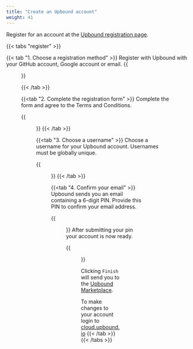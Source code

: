 ```yaml
---
title: "Create an Upbound account"
weight: 41
---
```


Register for an account at the [Upbound registration page](http://accounts.upbound.io/register).

{{< tabs "register" >}}

{{< tab "1. Choose a registration method" >}}
Register with Upbound with your GitHub account, Google account or email.
{{<figure src="/images/accounts/register/signup.png" alt="Choose to sign up with GitHub, Google or Email" height="500px" >}}

{{< /tab >}}

{{<tab "2. Complete the registration form" >}}
Complete the form and agree to the Terms and Conditions.

{{<figure src="/images/accounts/register/completed_form.png" alt="Upbound account creation registration form" height="500px" >}}
{{< /tab >}}

{{<tab "3. Choose a username" >}}
Choose a username for your Upbound account. Usernames must be globally unique.

{{<figure src="/images/accounts/register/choose_username.png" alt="Upbound create a username form" height="500px" >}}
{{< /tab >}}

{{<tab "4. Confirm your email" >}}
Upbound sends you an email containing a 6-digit PIN. Provide this PIN to confirm your email address.

{{<figure src="/images/accounts/register/confirm_pin.png" alt="Example form to insert email confirmation PIN" height="500px" >}}
After submitting your pin your account is now ready. 

{{<figure src="/images/accounts/register/account_ready.png" alt="A screen showing that an Upbound account has been created" height="500px" >}}

Clicking `Finish` will send you to the [Upbound Marketplace](http://marketplace.upbound.io). 

To make changes to your account login to [cloud.upbound.io](https://cloud.upbound.io)
{{< /tab >}}
{{< /tabs >}}